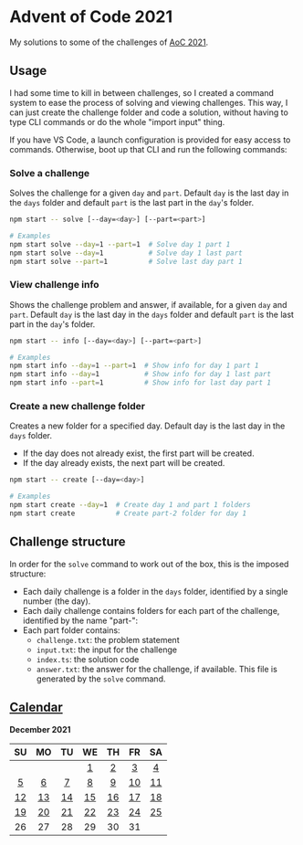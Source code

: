 # Advent of Code 2021

My solutions to some of the challenges of [AoC 2021](https://adventofcode.com/2021).

## Usage

I had some time to kill in between challenges, so I created a command system to ease the process of solving and viewing challenges. This way, I can just create the challenge folder and code a solution, without having to type CLI commands or do the whole "import input" thing.

If you have VS Code, a launch configuration is provided for easy access to commands. Otherwise, boot up that CLI and run the following commands:

### Solve a challenge

Solves the challenge for a given `day` and `part`. Default `day` is the last day in the `days` folder and default `part` is the last part in the `day`'s folder.

```bash
npm start -- solve [--day=<day>] [--part=<part>]

# Examples
npm start solve --day=1 --part=1  # Solve day 1 part 1
npm start solve --day=1           # Solve day 1 last part
npm start solve --part=1          # Solve last day part 1
```

### View challenge info

Shows the challenge problem and answer, if available, for a given `day` and `part`. Default `day` is the last day in the `days` folder and default `part` is the last part in the `day`'s folder.

```bash
npm start -- info [--day=<day>] [--part=<part>]

# Examples
npm start info --day=1 --part=1  # Show info for day 1 part 1
npm start info --day=1           # Show info for day 1 last part
npm start info --part=1          # Show info for last day part 1
```

### Create a new challenge folder

Creates a new folder for a specified day. Default day is the last day in the `days` folder.
- If the day does not already exist, the first part will be created.
- If the day already exists, the next part will be created.

```bash
npm start -- create [--day=<day>]

# Examples
npm start create --day=1  # Create day 1 and part 1 folders
npm start create          # Create part-2 folder for day 1
```

## Challenge structure

In order for the `solve` command to work out of the box, this is the imposed structure:

* Each daily challenge is a folder in the `days` folder, identified by a single number (the day).
* Each daily challenge contains folders for each part of the challenge, identified by the name "part-<number>":
* Each part folder contains:
    - `challenge.txt`: the problem statement
    - `input.txt`: the input for the challenge
    - `index.ts`: the solution code
    - `answer.txt`: the answer for the challenge, if available. This file is generated by the `solve` command.

## [Calendar](src/days)

**December 2021**

|           SU            |           MO            |           TU            |           WE            |           TH            |           FR            |           SA            |
| :---------------------: | :---------------------: | :---------------------: | :---------------------: | :---------------------: | :---------------------: | :---------------------: |
|                         |                         |                         | [1](src/days/1)         | [2](src/days/2)         | [3](src/days/3)         | [4](src/days/4)         |
| [5](src/days/5)         | [6](src/days/6)         | [7](src/days/7)         | [8](src/days/8)         | [9](src/days/9)         | [10](src/days/10)       | [11](src/days/11)       |
| [12](src/days/12)       | [13](src/days/13)       | [14](src/days/14)       | [15](src/days/15)       | [16](src/days/16)       | [17](src/days/17)       | [18](src/days/18)       |
| [19](src/days/19)       | [20](src/days/20)       | [21](src/days/21)       | [22](src/days/22)       | [23](src/days/23)       | [24](src/days/24)       | [25](src/days/25)       |
|           26            |           27            |           28            |           29            |           30            |           31            |                         |